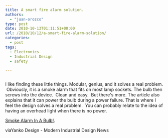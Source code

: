 ```yaml
---
title: A smart fire alarm solution.
authors: 
  - "juan-orozco"
type: post
date: 2010-10-13T01:11:51+00:00
url: /2010/10/12/a-smart-fire-alarm-solution/
categories:
  - post
tags:
  - Electronics
  - Industrial Design
  - safety

---
```

<p style="text-align:center;">
  <a href="http://www.yankodesign.com/2010/10/06/smoke-alarm-in-a-bulb/"><img src='http://juanthedesigner.files.wordpress.com/2010/10/lum_bulb21.jpg?w=580' alt='' data-recalc-dims="1" /></a>
</p>

I like finding these little things. Modular, genius, and it solves a real problem.  Obviously, it is a smoke alarm that fits on most lamp sockets. The bulb then screws into the device.  Clean and easy.  But there's more. The article also explains that it can power the bulb during a power failure. That is where I feel the design solves a real problem.  You can probably relate to the idea of having an overhead light when there is no power.

[Smoke Alarm In A Bulb!][1].

viaYanko Design - Modern Industrial Design News

 [1]: http://www.yankodesign.com/2010/10/06/smoke-alarm-in-a-bulb/